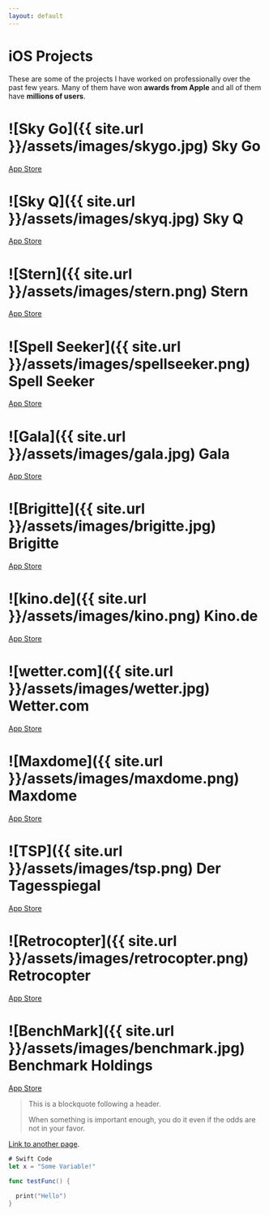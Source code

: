 ```yaml
---
layout: default
---
```


# [](#header-1)iOS Projects

These are some of the projects I have worked on professionally over the past few years.  Many of them have won **awards from Apple** and all of them have **millions of users**.

# [](#header-2)![Sky Go]({{ site.url }}/assets/images/skygo.jpg) Sky Go

[App Store](https://itunes.apple.com/gb/app/sky-go/id446086440?mt=8)


# [](#header-2)![Sky Q]({{ site.url }}/assets/images/skyq.jpg) Sky Q

[App Store](https://itunes.apple.com/gb/app/sky-q/id1033942116?mt=8)


# [](#header-2)![Stern]({{ site.url }}/assets/images/stern.png) Stern

[App Store](https://itunes.apple.com/de/app/stern-news-nachrichten-politik-und-unterhaltung/id376155932?mt=8)


# [](#header-2)![Spell Seeker]({{ site.url }}/assets/images/spellseeker.png) Spell Seeker

[App Store](https://itunes.apple.com/gb/app/spell-seeker/id766546765?mt=8)


# [](#header-2)![Gala]({{ site.url }}/assets/images/gala.jpg) Gala

[App Store](https://itunes.apple.com/de/app/gala-star-news-promis-royals-celebrities-vips/id518659848?mt=8)


# [](#header-2)![Brigitte]({{ site.url }}/assets/images/brigitte.jpg) Brigitte

[App Store](https://itunes.apple.com/de/app/brigitte-das-magazin-f%C3%BCr-frauen/id633914233?mt=8)


# [](#header-2)![kino.de]({{ site.url }}/assets/images/kino.png) Kino.de

[App Store](https://itunes.apple.com/de/app/kino-de/id481183246?mt=8)


# [](#header-2)![wetter.com]({{ site.url }}/assets/images/wetter.jpg) Wetter.com

[App Store](https://itunes.apple.com/de/app/wetter-de-vorhersage-regenradar-und-mehr/id321934718?mt=8)


# [](#header-2)![Maxdome]({{ site.url }}/assets/images/maxdome.png) Maxdome

[App Store](https://itunes.apple.com/de/app/maxdome/id603968637?mt=8)


# [](#header-2)![TSP]({{ site.url }}/assets/images/tsp.png) Der Tagesspiegal

[App Store](https://itunes.apple.com/de/app/der-tagesspiegel/id440157280?mt=8)


# [](#header-2)![Retrocopter]({{ site.url }}/assets/images/retrocopter.png) Retrocopter

[App Store](https://itunes.apple.com/gb/app/retrocopter/id553309359?mt=8)


# [](#header-2)![BenchMark]({{ site.url }}/assets/images/benchmark.jpg) Benchmark Holdings

[App Store](https://itunes.apple.com/gb/app/the-fish-site/id525044822?mt=8)




> This is a blockquote following a header.
>
> When something is important enough, you do it even if the odds are not in your favor.

[Link to another page](another-page).

```swift
# Swift Code
let x = "Some Variable!"

func testFunc() {
  
  print("Hello")
}
```